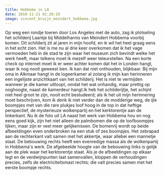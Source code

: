 ```yaml
---
title: Hobbema in LA
date: 2010-11-21 01:20:19
image: vincent_bruijn_meindert_hobbema.jpg
---
```


Op weg een rondje toeren door Los Angeles met de auto, zag ik plotseling het schilderij Laantje bij Middelharnis van Meindert Hobbema voorbij komen. Dit schilderij zit al jaren in mijn hoofd, en ik wil het heel graag eens in het echt zien. Het is me nu al drie keer overkomen dat ik het vage vermoeden heb in de stad te zijn waar het museum zich bevindt welke het werk heeft, maar telkens moet ik mezelf weer teleurstellen. Na een korte check op internet moet ik er weer achter komen dat het in Londen hangt, waar ik nog nooit geweest ben. Ik kan dat niet onthouden, blijkbaar.
Bij mijn oma in Alkmaar hangt in de logeerkamer al zolang ik mijn kan herinneren een ingelijste anzichtkaart van het schilderij. Het is niet te vermijden wanneer je die kamer uitloopt, omdat het wat onhandig, maar prettig op ooghoogte, naast de kamerdeur hangt.Ik heb het schilderijtje, het schijnt niet heel groot te zijn, nooit echt bestudeerd; als ik het uit mijn herinnering moet beschrijven, kom ik denk ik niet verder dan de modderige weg, de ijle boompjes met van die rare plukjes loof hoog in de top in dat heftige perspectief, de mysterieuze wolkenpartij en het kerktorentje aan de linkerkant.
Nu ik de foto uit LA naast het werk van Hobbema hou en nog eens goed kijk, zijn het niet alleen de palmbomen die op de loofboompjes lijken, maar zijn er veel meer gelijkenissen. De bomenrij wordt op beide afbeeldingen even onderbroken na een stuk of zes boompjes. Het zebrapad aan de rechterkant valt samen met het akkertje, waar allebei een mannetje staat. De bebouwing rechts heeft een evenredige massa als de wolkenpartij in Hobbema's werk. De afgebeelde hoogte van de bebouwing links is gelijk aan de plek waar het kerktorentje staat. Als je de afbeeldingen op elkaar legt en de verdwijnpunten laat samenvallen, kloppen de verhoudingen precies, zelfs de electriciteitsmast rechts; die valt precies samen met het eerste boompje rechts.
